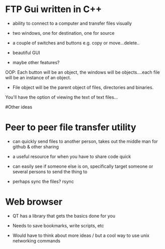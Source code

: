 FTP Gui written in C++
======================

- ability to connect to a computer and transfer files visually

- two windows, one for destination, one for source

- a couple of switches and buttons e.g. copy or move...delete..

- beautiful GUI

- maybe other features? 

OOP: Each button will be an object, the windows will be objects....each file will be an instance of an object.

- File object will be the parent object of files, directories and binaries.

You'll have the option of viewing the text of text files...

#Other ideas



Peer to peer file transfer utility
==================================

- can quickly send files to another person, takes out the middle man for github & other sharing

- a useful resource for when you have to share code quick

- can easily see if someone else is on, specifically target someone or several persons to send the thing to

- perhaps sync the files? rsync


Web browser
===========

- QT has a library that gets the basics done for you

- Needs to save bookmarks, write scripts, etc

- Would have to think about more ideas / but a cool way to use unix networking commands


